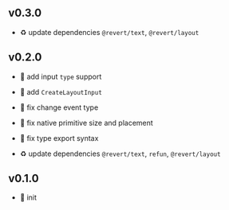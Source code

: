 ## v0.3.0

* ♻️ update dependencies `@revert/text`, `@revert/layout`

## v0.2.0

* 🌱 add input `type` support

* 🌱 add `CreateLayoutInput`

* 🐞 fix change event type

* 🐞 fix native primitive size and placement

* 🐞 fix type export syntax

* ♻️ update dependencies `@revert/text`, `refun`, `@revert/layout`

## v0.1.0

* 🐣 init
